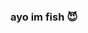 ### ayo im fish 😈

<!--
**fish94/fish94** is a ✨ _special_ ✨ repository because its `README.md` (this file) appears on your GitHub profile.

Here are some ideas to get you started:

- learning new languages 😈😈
- yh thats basically it
